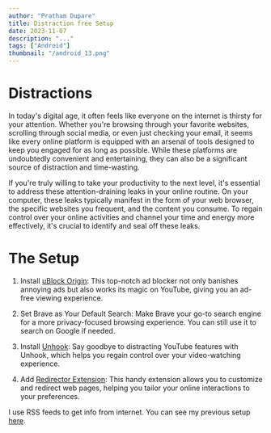 ```yaml
---
author: "Pratham Dupare"
title: Distraction free Setup
date: 2023-11-07
description: "..."
tags: ["Android"]
thumbnail: "/android_13.png"
---
```


# Distractions

In today's digital age, it often feels like everyone on the internet is thirsty for your attention. Whether you're browsing through your favorite websites, scrolling through social media, or even just checking your email, it seems like every online platform is equipped with an arsenal of tools designed to keep you engaged for as long as possible. While these platforms are undoubtedly convenient and entertaining, they can also be a significant source of distraction and time-wasting.

If you're truly willing to take your productivity to the next level, it's essential to address these attention-draining leaks in your online routine. On your computer, these leaks typically manifest in the form of your web browser, the specific websites you frequent, and the content you consume. To regain control over your online activities and channel your time and energy more effectively, it's crucial to identify and seal off these leaks.

# The Setup

1. Install [uBlock Origin](https://chrome.google.com/webstore/detail/ublock-origin/cjpalhdlnbpafiamejdnhcphjbkeiagm): This top-notch ad blocker not only banishes annoying ads but also works its magic on YouTube, giving you an ad-free viewing experience.

2. Set Brave as Your Default Search: Make Brave your go-to search engine for a more privacy-focused browsing experience. You can still use it to search on Google if needed.

3. Install [Unhook](https://chrome.google.com/webstore/detail/unhook-remove-youtube-rec/khncfooichmfjbepaaaebmommgaepoid): Say goodbye to distracting YouTube features with Unhook, which helps you regain control over your video-watching experience.

4. Add [Redirector Extension](https://chrome.google.com/webstore/detail/redirector/ocgpenflpmgnfapjedencafcfakcekcd): This handy extension allows you to customize and redirect web pages, helping you tailor your online interactions to your preferences.

I use RSS feeds to get info from internet. You can see my previous setup [here](https://fosspage.com/posts/consume-web-in-a-better-way/).
